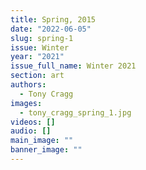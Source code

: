 ```yaml
---
title: Spring, 2015
date: "2022-06-05"
slug: spring-1
issue: Winter
year: "2021"
issue_full_name: Winter 2021
section: art
authors:
  - Tony Cragg
images:
  - tony_cragg_spring_1.jpg
videos: []
audio: []
main_image: ""
banner_image: ""
---
```

